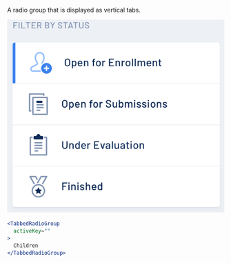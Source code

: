 A radio group that is displayed as vertical tabs.

<div class="examples">
  <div class="example">
    <a href="public/images/components/TabbedRadioGroup/1.png">
      <img src="public/images/components/TabbedRadioGroup/1.png" alt="TabbedRadioGroup 1" />
    </a>
  </div>
</div>

```jsx
<TabbedRadioGroup
  activeKey=""
>
  Children
</TabbedRadioGroup>
```
